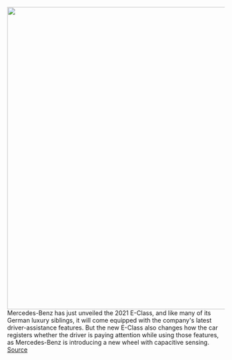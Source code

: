 <img src='https://cdn.vox-cdn.com/thumbor/jtTg6huZPCsxjBV62R_e0awXq2I=/0x0:2985x2085/1200x800/filters:focal(1255x805:1731x1281)/cdn.vox-cdn.com/uploads/chorus_image/image/66422079/19C0924_094_copy.0.jpg' width='700px' /><br/>
Mercedes-Benz has just unveiled the 2021 E-Class, and like many of its German luxury siblings, it will come equipped with the company's latest driver-assistance features. But the new E-Class also changes how the car registers whether the driver is paying attention while using those features, as Mercedes-Benz is introducing a new wheel with capacitive sensing.
<a href='https://www.theverge.com/2020/3/3/21162310/2021-mercedes-benz-e-class-capacitive-wheel-geneva-motor-show'> Source <a/>
